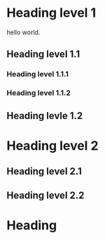 # Heading level 1

hello world.

## Heading level 1.1

### Heading level 1.1.1

### Heading level 1.1.2

## Heading levle 1.2

# Heading level 2

## Heading level 2.1 

## Heading level 2.2

# Heading